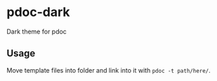 # pdoc-dark
Dark theme for pdoc
## Usage
Move template files into folder and link into it with `pdoc -t path/here/`.
